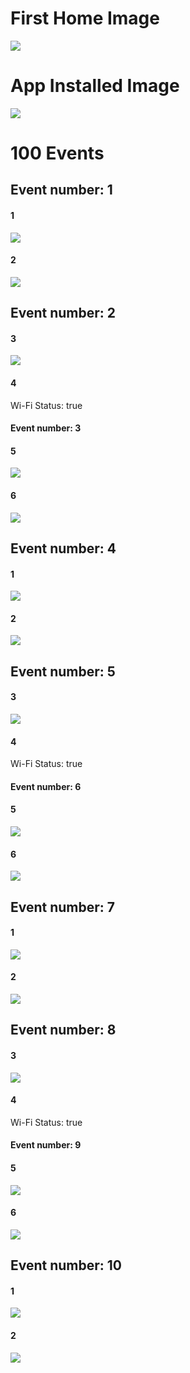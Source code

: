 # First Home Image
![](results/0.png)
# App Installed Image
![](results/installedApp.png)
# 100 Events
## Event number: 1
#### 1
![](results/1.png)
#### 2
![](results/2.png)
## Event number: 2
#### 3
![](results/3.png)
#### 4
Wi-Fi Status: true
#### Event number: 3
#### 5
![](results/5_wirelessDevice.png)
#### 6
![](results/6_wirelessDevice.png)
## Event number: 4
#### 1
![](results/7.png)
#### 2
![](results/8.png)
## Event number: 5
#### 3
![](results/9.png)
#### 4
Wi-Fi Status: true
#### Event number: 6
#### 5
![](results/11_wirelessDevice.png)
#### 6
![](results/12_wirelessDevice.png)
## Event number: 7
#### 1
![](results/13.png)
#### 2
![](results/14.png)
## Event number: 8
#### 3
![](results/15.png)
#### 4
Wi-Fi Status: true
#### Event number: 9
#### 5
![](results/17_wirelessDevice.png)
#### 6
![](results/18_wirelessDevice.png)
## Event number: 10
#### 1
![](results/19.png)
#### 2
![](results/20.png)
